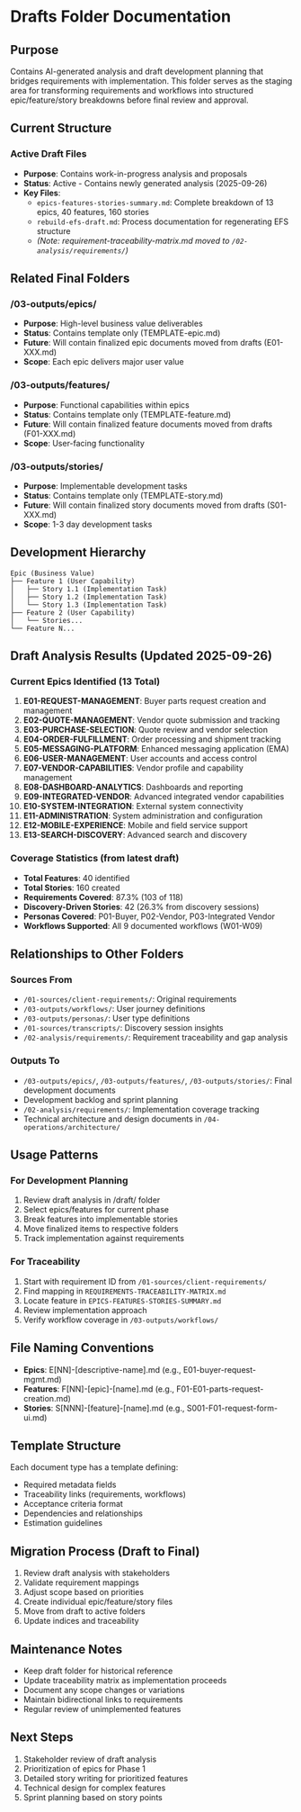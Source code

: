 # Drafts Folder Documentation

## Purpose
Contains AI-generated analysis and draft development planning that bridges requirements with implementation. This folder serves as the staging area for transforming requirements and workflows into structured epic/feature/story breakdowns before final review and approval.

## Current Structure

### Active Draft Files
- **Purpose**: Contains work-in-progress analysis and proposals
- **Status**: Active - Contains newly generated analysis (2025-09-26)
- **Key Files**:
  - `epics-features-stories-summary.md`: Complete breakdown of 13 epics, 40 features, 160 stories
  - `rebuild-efs-draft.md`: Process documentation for regenerating EFS structure
  - *(Note: requirement-traceability-matrix.md moved to `/02-analysis/requirements/`)*

## Related Final Folders

### /03-outputs/epics/
- **Purpose**: High-level business value deliverables
- **Status**: Contains template only (TEMPLATE-epic.md)
- **Future**: Will contain finalized epic documents moved from drafts (E01-XXX.md)
- **Scope**: Each epic delivers major user value

### /03-outputs/features/
- **Purpose**: Functional capabilities within epics
- **Status**: Contains template only (TEMPLATE-feature.md)
- **Future**: Will contain finalized feature documents moved from drafts (F01-XXX.md)
- **Scope**: User-facing functionality

### /03-outputs/stories/
- **Purpose**: Implementable development tasks
- **Status**: Contains template only (TEMPLATE-story.md)
- **Future**: Will contain finalized story documents moved from drafts (S01-XXX.md)
- **Scope**: 1-3 day development tasks

## Development Hierarchy

```
Epic (Business Value)
├── Feature 1 (User Capability)
│   ├── Story 1.1 (Implementation Task)
│   ├── Story 1.2 (Implementation Task)
│   └── Story 1.3 (Implementation Task)
├── Feature 2 (User Capability)
│   └── Stories...
└── Feature N...
```

## Draft Analysis Results (Updated 2025-09-26)

### Current Epics Identified (13 Total)
1. **E01-REQUEST-MANAGEMENT**: Buyer parts request creation and management
2. **E02-QUOTE-MANAGEMENT**: Vendor quote submission and tracking
3. **E03-PURCHASE-SELECTION**: Quote review and vendor selection
4. **E04-ORDER-FULFILLMENT**: Order processing and shipment tracking
5. **E05-MESSAGING-PLATFORM**: Enhanced messaging application (EMA)
6. **E06-USER-MANAGEMENT**: User accounts and access control
7. **E07-VENDOR-CAPABILITIES**: Vendor profile and capability management
8. **E08-DASHBOARD-ANALYTICS**: Dashboards and reporting
9. **E09-INTEGRATED-VENDOR**: Advanced integrated vendor capabilities
10. **E10-SYSTEM-INTEGRATION**: External system connectivity
11. **E11-ADMINISTRATION**: System administration and configuration
12. **E12-MOBILE-EXPERIENCE**: Mobile and field service support
13. **E13-SEARCH-DISCOVERY**: Advanced search and discovery

### Coverage Statistics (from latest draft)
- **Total Features**: 40 identified
- **Total Stories**: 160 created
- **Requirements Covered**: 87.3% (103 of 118)
- **Discovery-Driven Stories**: 42 (26.3% from discovery sessions)
- **Personas Covered**: P01-Buyer, P02-Vendor, P03-Integrated Vendor
- **Workflows Supported**: All 9 documented workflows (W01-W09)

## Relationships to Other Folders

### Sources From
- `/01-sources/client-requirements/`: Original requirements
- `/03-outputs/workflows/`: User journey definitions
- `/03-outputs/personas/`: User type definitions
- `/01-sources/transcripts/`: Discovery session insights
- `/02-analysis/requirements/`: Requirement traceability and gap analysis

### Outputs To
- `/03-outputs/epics/`, `/03-outputs/features/`, `/03-outputs/stories/`: Final development documents
- Development backlog and sprint planning
- `/02-analysis/requirements/`: Implementation coverage tracking
- Technical architecture and design documents in `/04-operations/architecture/`

## Usage Patterns

### For Development Planning
1. Review draft analysis in /draft/ folder
2. Select epics/features for current phase
3. Break features into implementable stories
4. Move finalized items to respective folders
5. Track implementation against requirements

### For Traceability
1. Start with requirement ID from `/01-sources/client-requirements/`
2. Find mapping in `REQUIREMENTS-TRACEABILITY-MATRIX.md`
3. Locate feature in `EPICS-FEATURES-STORIES-SUMMARY.md`
4. Review implementation approach
5. Verify workflow coverage in `/03-outputs/workflows/`

## File Naming Conventions
- **Epics**: E[NN]-[descriptive-name].md (e.g., E01-buyer-request-mgmt.md)
- **Features**: F[NN]-[epic]-[name].md (e.g., F01-E01-parts-request-creation.md)
- **Stories**: S[NNN]-[feature]-[name].md (e.g., S001-F01-request-form-ui.md)

## Template Structure
Each document type has a template defining:
- Required metadata fields
- Traceability links (requirements, workflows)
- Acceptance criteria format
- Dependencies and relationships
- Estimation guidelines

## Migration Process (Draft to Final)
1. Review draft analysis with stakeholders
2. Validate requirement mappings
3. Adjust scope based on priorities
4. Create individual epic/feature/story files
5. Move from draft to active folders
6. Update indices and traceability

## Maintenance Notes
- Keep draft folder for historical reference
- Update traceability matrix as implementation proceeds
- Document any scope changes or variations
- Maintain bidirectional links to requirements
- Regular review of unimplemented features

## Next Steps
1. Stakeholder review of draft analysis
2. Prioritization of epics for Phase 1
3. Detailed story writing for prioritized features
4. Technical design for complex features
5. Sprint planning based on story points